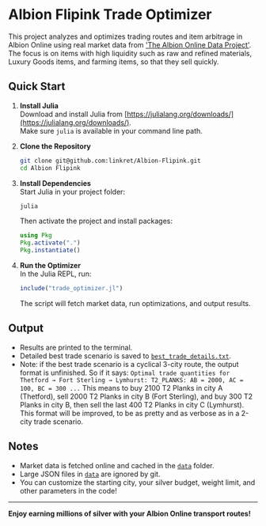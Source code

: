 # Albion Flipink Trade Optimizer

This project analyzes and optimizes trading routes and item arbitrage in Albion Online using real market data from ['The Albion Online Data Project'](https://www.albion-online-data.com/).
The focus is on items with high liquidity such as raw and refined materials, Luxury Goods items, and farming items, so that they sell quickly.

## Quick Start

1. **Install Julia**  
   Download and install Julia from [https://julialang.org/downloads/](https://julialang.org/downloads/).  
   Make sure `julia` is available in your command line path.

2. **Clone the Repository**  
   ```sh
   git clone git@github.com:linkret/Albion-Flipink.git
   cd Albion Flipink
   ```

3. **Install Dependencies**  
   Start Julia in your project folder:
   ```sh
   julia
   ```
   Then activate the project and install packages:
   ```julia
   using Pkg
   Pkg.activate(".")
   Pkg.instantiate()
   ```

4. **Run the Optimizer**  
   In the Julia REPL, run:
   ```julia
   include("trade_optimizer.jl")
   ```
   The script will fetch market data, run optimizations, and output results.

## Output

- Results are printed to the terminal.
- Detailed best trade scenario is saved to [`best_trade_details.txt`](best_trade_details.txt).
- Note: if the best trade scenario is a cyclical 3-city route, the output format is unfinished. So if it says:
      ```
      Optimal trade quantities for Thetford → Fort Sterling → Lymhurst:
      T2_PLANKS: AB = 2000, AC = 100, BC = 300
      ...
     	```
     This means to buy 2100 T2 Planks in city A (Thetford), sell 2000 T2 Planks in city B (Fort Sterling), and buy 300 T2 Planks in city B, then sell the last 400 T2 Planks in city C (Lymhurst).
     This format will be improved, to be as pretty and as verbose as in a 2-city trade scenario.

## Notes

- Market data is fetched online and cached in the [`data`](data) folder.
- Large JSON files in [`data`](data) are ignored by git.
- You can customize the starting city, your silver budget, weight limit, and other parameters in the code!

---

**Enjoy earning millions of silver with your Albion Online transport routes!**
